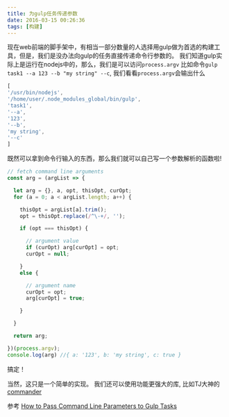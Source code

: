 ```yaml
---
title: 为gulp任务传递参数
date: 2016-03-15 00:26:36
tags: [构建]
---
```


现在web前端的脚手架中，有相当一部分数量的人选择用gulp做为首选的构建工具，但是，我们是没办法向gulp的任务直接传递命令行参数的。
我们知道gulp实际上是运行在nodejs中的，那么，我们是可以访问`process.argv`
比如命令`gulp task1 --a 123 --b "my string" --c`, 我们看看`process.argv`会输出什么
```js
[
'/usr/bin/nodejs',
'/home/user/.node_modules_global/bin/gulp',
'task1',
'--a',
'123',
'--b',
'my string',
'--c'
]
```
<!--more--> 
既然可以拿到命令行输入的东西，那么我们就可以自己写一个参数解析的函数啦!
```js
// fetch command line arguments
const arg = (argList => {

  let arg = {}, a, opt, thisOpt, curOpt;
  for (a = 0; a < argList.length; a++) {

    thisOpt = argList[a].trim();
    opt = thisOpt.replace(/^\-+/, '');

    if (opt === thisOpt) {

      // argument value
      if (curOpt) arg[curOpt] = opt;
      curOpt = null;

    }
    else {

      // argument name
      curOpt = opt;
      arg[curOpt] = true;

    }

  }

  return arg;

})(process.argv);
console.log(arg) //{ a: '123', b: 'my string', c: true }
```

搞定！



当然，这只是一个简单的实现。
我们还可以使用功能更强大的库, 比如TJ大神的[commander][2]

参考
[How to Pass Command Line Parameters to Gulp Tasks][1]

[1]: https://www.sitepoint.com/pass-parameters-gulp-tasks/
[2]: https://github.com/tj/commander